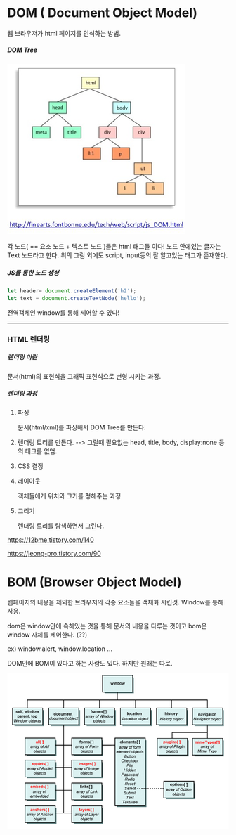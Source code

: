 # DOM ( Document Object Model)

웹 브라우저가 html 페이지를 인식하는 방법.

##### DOM Tree

![ex_screenshot](./img/dom-domTree.jpg)

각 노드( == 요소 노드 + 텍스트 노드 )들은 html 태그들 이다! 노드 안에있는 글자는 Text 노드라고 한다. 위의 그림 외에도 script, input등의 잘 알고있는 태그가 존재한다.

##### JS를 통한 노드 생성

``` javascript
let header= document.createElement('h2');
let text = document.createTextNode('hello');
```

전역객체인 window를 통해 제어할 수 있다!

---



### HTML 렌더링

##### 렌더링 이란

문서(html)의 표현식을 그래픽 표현식으로 변형 시키는 과정. 

##### 렌더링 과정

1. 파싱

   문서(html/xml)를 파싱해서 DOM Tree를 만든다.

2. 렌더링 트리를 만든다. --> 그릴때 필요없는 head, title, body, display:none 등의 태크를 없앰.  

3. CSS 결정

4. 레이아웃

   객체들에게 위치와 크기를 정해주는 과정

5. 그리기

   렌더링 트리를 탐색하면서 그린다.

https://12bme.tistory.com/140

https://jeong-pro.tistory.com/90 



# BOM (Browser Object Model)

웹페이지의 내용을 제외한 브라우저의 각종 요소들을 객체화 시킨것. Window를 통해 사용.

dom은 window안에 속해있는 것을 통해 문서의 내용을 다루는 것이고 bom은 window 자체를 제어한다. (??)

ex) window.alert, window.location ...

DOM안에 BOM이 있다고 하는 사람도 있다. 하지만 원래는 따로.

![ex_screenshot](./img/window.png)

